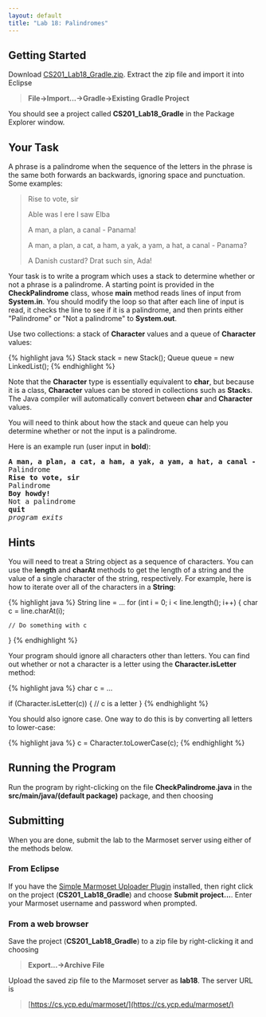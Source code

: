 ```yaml
---
layout: default
title: "Lab 18: Palindromes"
---
```


## Getting Started

Download [CS201\_Lab18\_Gradle.zip](CS201_Lab18_Gradle.zip). Extract the zip file and import it into Eclipse

> **File&rarr;Import...&rarr;Gradle&rarr;Existing Gradle Project**

You should see a project called **CS201\_Lab18\_Gradle** in the Package Explorer window.

## Your Task

A phrase is a palindrome when the sequence of the letters in the phrase is the same both forwards an backwards, ignoring space and punctuation. Some examples:

> Rise to vote, sir
>
> Able was I ere I saw Elba
>
> A man, a plan, a canal - Panama!
>
> A man, a plan, a cat, a ham, a yak, a yam, a hat, a canal - Panama?
>
> A Danish custard? Drat such sin, Ada!

Your task is to write a program which uses a stack to determine whether or not a phrase is a palindrome. A starting point is provided in the **CheckPalindrome** class, whose **main** method reads lines of input from **System.in**. You should modify the loop so that after each line of input is read, it checks the line to see if it is a palindrome, and then prints either "Palindrome" or "Not a palindrome" to **System.out**.

Use two collections: a stack of **Character** values and a queue of **Character** values:

{% highlight java %}
Stack<Character> stack = new Stack<Character>();
Queue<Character> queue = new LinkedList<Character>();
{% endhighlight %}

Note that the **Character** type is essentially equivalent to **char**, but because it is a class, **Character** values can be stored in collections such as **Stack**s. The Java compiler will automatically convert between **char** and **Character** values.

You will need to think about how the stack and queue can help you determine whether or not the input is a palindrome.

Here is an example run (user input in **bold**):

<pre>
<b>A man, a plan, a cat, a ham, a yak, a yam, a hat, a canal - Panama?</b>
Palindrome
<b>Rise to vote, sir</b>
Palindrome
<b>Boy howdy!</b>
Not a palindrome
<b>quit</b>
<i>program exits</i>
</pre>

## Hints

You will need to treat a String object as a sequence of characters. You can use the **length** and **charAt** methods to get the length of a string and the value of a single character of the string, respectively. For example, here is how to iterate over all of the characters in a **String**:

{% highlight java %}
String line = ...
for (int i = 0; i < line.length(); i++) {
    char c = line.charAt(i);

    // Do something with c
}
{% endhighlight %}

Your program should ignore all characters other than letters. You can find out whether or not a character is a letter using the **Character.isLetter** method:

{% highlight java %}
char c = ...

if (Character.isLetter(c)) {
    // c is a letter
}
{% endhighlight %}

You should also ignore case. One way to do this is by converting all letters to lower-case:

{% highlight java %}
c = Character.toLowerCase(c);
{% endhighlight %}

## Running the Program

Run the program by right-clicking on the file **CheckPalindrome.java** in the **src/main/java/(default package)** package, and then choosing

## Submitting

When you are done, submit the lab to the Marmoset server using either of the methods below.

### From Eclipse

If you have the [Simple Marmoset Uploader Plugin](../resources.html) installed, then right click on the project (**CS201\_Lab18\_Gradle**) and choose **Submit project...**. Enter your Marmoset username and password when prompted.

### From a web browser

Save the project (**CS201\_Lab18\_Gradle**) to a zip file by right-clicking it and choosing

> **Export...&rarr;Archive File**

Upload the saved zip file to the Marmoset server as **lab18**. The server URL is

> [https://cs.ycp.edu/marmoset/](https://cs.ycp.edu/marmoset/)